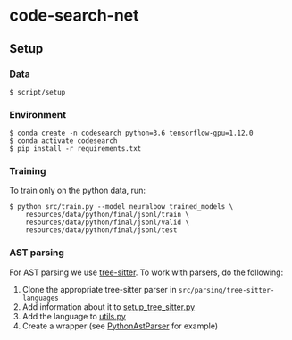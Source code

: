 # code-search-net

## Setup

### Data

`$ script/setup`

### Environment

```
$ conda create -n codesearch python=3.6 tensorflow-gpu=1.12.0
$ conda activate codesearch
$ pip install -r requirements.txt
```

### Training

To train only on the python data, run:

```
$ python src/train.py --model neuralbow trained_models \
    resources/data/python/final/jsonl/train \
    resources/data/python/final/jsonl/valid \
    resources/data/python/final/jsonl/test
```

### AST parsing

For AST parsing we use [tree-sitter](https://github.com/tree-sitter/tree-sitter).
To work with parsers, do the following:

1. Clone the appropriate tree-sitter parser in `src/parsing/tree-sitter-languages`
2. Add information about it to [setup_tree_sitter.py](src/processing/setup_tree_sitter.py)
3. Add the language to [utils.py](src/processing/utils.py)
4. Create a wrapper (see [PythonAstParser](src/processing/python_ast_parser.py) for example)  
